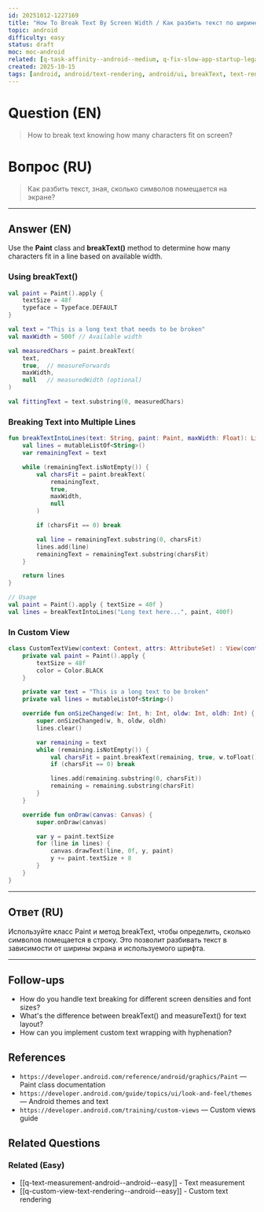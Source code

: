 ```yaml
---
id: 20251012-1227169
title: "How To Break Text By Screen Width / Как разбить текст по ширине экрана"
topic: android
difficulty: easy
status: draft
moc: moc-android
related: [q-task-affinity--android--medium, q-fix-slow-app-startup-legacy--android--hard, q-android-runtime-art--android--medium]
created: 2025-10-15
tags: [android, android/text-rendering, android/ui, breakText, text-rendering, ui, difficulty/easy]
---
```


# Question (EN)

> How to break text knowing how many characters fit on screen?

# Вопрос (RU)

> Как разбить текст, зная, сколько символов помещается на экране?

---

## Answer (EN)

Use the **Paint** class and **breakText()** method to determine how many characters fit in a line based on available width.

### Using breakText()

```kotlin
val paint = Paint().apply {
    textSize = 48f
    typeface = Typeface.DEFAULT
}

val text = "This is a long text that needs to be broken"
val maxWidth = 500f // Available width

val measuredChars = paint.breakText(
    text,
    true,  // measureForwards
    maxWidth,
    null   // measuredWidth (optional)
)

val fittingText = text.substring(0, measuredChars)
```

### Breaking Text into Multiple Lines

```kotlin
fun breakTextIntoLines(text: String, paint: Paint, maxWidth: Float): List<String> {
    val lines = mutableListOf<String>()
    var remainingText = text

    while (remainingText.isNotEmpty()) {
        val charsFit = paint.breakText(
            remainingText,
            true,
            maxWidth,
            null
        )

        if (charsFit == 0) break

        val line = remainingText.substring(0, charsFit)
        lines.add(line)
        remainingText = remainingText.substring(charsFit)
    }

    return lines
}

// Usage
val paint = Paint().apply { textSize = 40f }
val lines = breakTextIntoLines("Long text here...", paint, 400f)
```

### In Custom View

```kotlin
class CustomTextView(context: Context, attrs: AttributeSet) : View(context, attrs) {
    private val paint = Paint().apply {
        textSize = 48f
        color = Color.BLACK
    }

    private var text = "This is a long text to be broken"
    private val lines = mutableListOf<String>()

    override fun onSizeChanged(w: Int, h: Int, oldw: Int, oldh: Int) {
        super.onSizeChanged(w, h, oldw, oldh)
        lines.clear()

        var remaining = text
        while (remaining.isNotEmpty()) {
            val charsFit = paint.breakText(remaining, true, w.toFloat(), null)
            if (charsFit == 0) break

            lines.add(remaining.substring(0, charsFit))
            remaining = remaining.substring(charsFit)
        }
    }

    override fun onDraw(canvas: Canvas) {
        super.onDraw(canvas)

        var y = paint.textSize
        for (line in lines) {
            canvas.drawText(line, 0f, y, paint)
            y += paint.textSize + 8
        }
    }
}
```

---

## Ответ (RU)

Используйте класс Paint и метод breakText, чтобы определить, сколько символов помещается в строку. Это позволит разбивать текст в зависимости от ширины экрана и используемого шрифта.

---

## Follow-ups

-   How do you handle text breaking for different screen densities and font sizes?
-   What's the difference between breakText() and measureText() for text layout?
-   How can you implement custom text wrapping with hyphenation?

## References

-   `https://developer.android.com/reference/android/graphics/Paint` — Paint class documentation
-   `https://developer.android.com/guide/topics/ui/look-and-feel/themes` — Android themes and text
-   `https://developer.android.com/training/custom-views` — Custom views guide

## Related Questions

### Related (Easy)

-   [[q-text-measurement-android--android--easy]] - Text measurement
-   [[q-custom-view-text-rendering--android--easy]] - Custom text rendering
